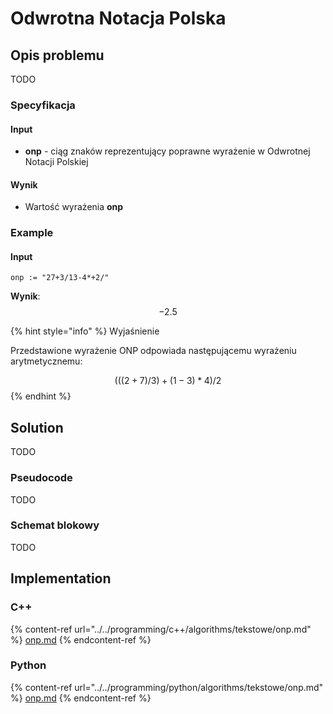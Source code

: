 # Odwrotna Notacja Polska

## Opis problemu

TODO

### Specyfikacja

#### Input

* **onp** - ciąg znaków reprezentujący poprawne wyrażenie w Odwrotnej Notacji Polskiej 

#### Wynik

* Wartość wyrażenia **onp**

### Example

#### Input

```
onp := "27+3/13-4*+2/"
```

**Wynik**: $$-2.5$$ 

{% hint style="info" %}
Wyjaśnienie

Przedstawione wyrażenie ONP odpowiada następującemu wyrażeniu arytmetycznemu:

$$(((2 + 7) / 3) + (1 - 3) * 4) / 2$$ 
{% endhint %}

## Solution

TODO

### Pseudocode

TODO

### Schemat blokowy

TODO

## Implementation

### C++

{% content-ref url="../../programming/c++/algorithms/tekstowe/onp.md" %}
[onp.md](../../programming/c++/algorithms/tekstowe/onp.md)
{% endcontent-ref %}

### Python

{% content-ref url="../../programming/python/algorithms/tekstowe/onp.md" %}
[onp.md](../../programming/python/algorithms/tekstowe/onp.md)
{% endcontent-ref %}
